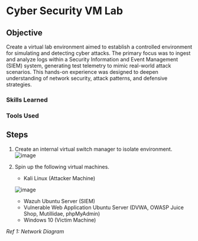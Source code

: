 # Cyber Security VM Lab

## Objective

Create a virtual lab environment aimed to establish a controlled environment for simulating and detecting cyber attacks. The primary focus was to ingest and analyze logs within a Security Information and Event Management (SIEM) system, generating test telemetry to mimic real-world attack scenarios. This hands-on experience was designed to deepen understanding of network security, attack patterns, and defensive strategies.

### Skills Learned

### Tools Used

## Steps
1. Create an internal virtual switch manager to isolate environment.
  ![image](https://github.com/user-attachments/assets/d6f072e5-2744-4160-ae0d-e3515594c49a)
2. Spin up the following virtual machines.
   - Kali Linux (Attacker Machine)
   
    ![image](https://github.com/user-attachments/assets/1964442d-cd14-4bf3-b45f-ef88d3675667)
   - Wazuh Ubuntu Server (SIEM)
   - Vulnerable Web Application Ubuntu Server (DVWA, OWASP Juice Shop, Mutillidae, phpMyAdmin)
   - Windows 10 (Victim Machine)


*Ref 1: Network Diagram*

